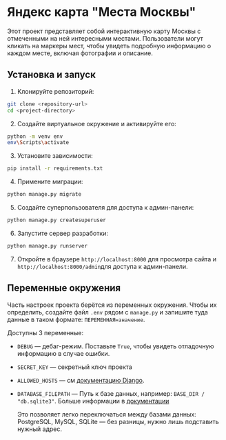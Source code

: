 # Яндекс карта "Места Москвы"

Этот проект представляет собой интерактивную карту Москвы с отмеченными на ней интересными местами. Пользователи могут кликать на маркеры мест, чтобы увидеть подробную информацию о каждом месте, включая фотографии и описание.

## Установка и запуск

1. Клонируйте репозиторий:
```bash
git clone <repository-url>
cd <project-directory>
```

2. Создайте виртуальное окружение и активируйте его:
```bash
python -m venv env
env\Scripts\activate
```
3. Установите зависимости:
```bash
pip install -r requirements.txt
```

4. Примените миграции:
```bash
python manage.py migrate
```

5. Создайте суперпользователя для доступа к админ-панели:
```bash
python manage.py createsuperuser
```

6. Запустите сервер разработки:
```bash
python manage.py runserver
```

7. Откройте в браузере `http://localhost:8000` для просмотра сайта и `http://localhost:8000/admin`для доступа к админ-панели.

## Переменные окружения

Часть настроек проекта берётся из переменных окружения. Чтобы их определить, создайте файл `.env` рядом с `manage.py` и запишите туда данные в таком формате: `ПЕРЕМЕННАЯ=значение`.

Доступны 3 переменные:
- `DEBUG` — дебаг-режим. Поставьте `True`, чтобы увидеть отладочную информацию в случае ошибки.
- `SECRET_KEY` — секретный ключ проекта
- `ALLOWED_HOSTS` — см [документацию Django](https://docs.djangoproject.com/en/3.1/ref/settings/#allowed-hosts).
- `DATABASE_FILEPATH` — Путь к базе данных, например: `BASE_DIR / "db.sqlite3"`. Больше информации в [документации](https://github.com/jacobian/dj-database-url)

    Это позволяет легко переключаться между базами данных: PostgreSQL, MySQL, SQLite — без разницы, нужно лишь подставить нужный адрес.